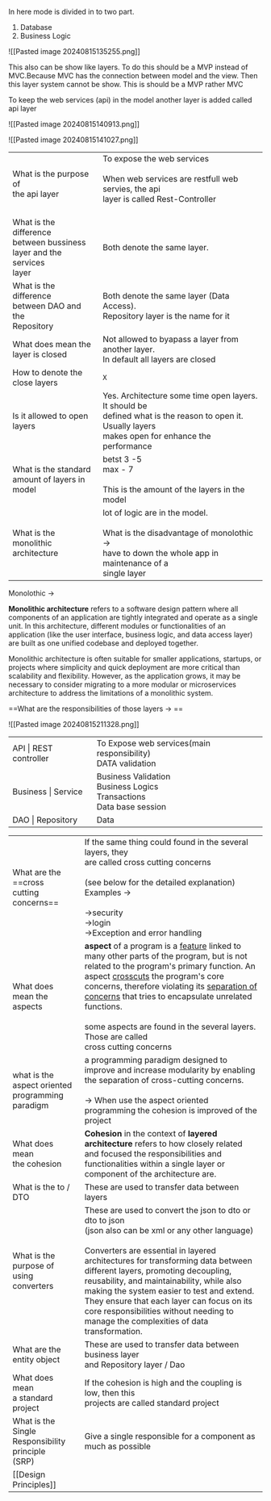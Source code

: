 In here mode is divided in to two part.
1. Database
2. Business Logic

![[Pasted image 20240815135255.png]]

This also can be show like layers. To do this should be a MVP instead of MVC.Because MVC has the connection between model and the view. Then this layer system cannot be show. This is should be a MVP rather MVC


To keep the web services (api) in the model another layer is added called api layer

![[Pasted image 20240815140913.png]]

![[Pasted image 20240815141027.png]]

|                                                                                   |                                                                                                                                                            |
| --------------------------------------------------------------------------------- | ---------------------------------------------------------------------------------------------------------------------------------------------------------- |
| What is the purpose of <br>the api layer                                          | To expose the web services <br><br>When web services are restfull web servies, the api <br>layer is called Rest-Controller<br><br>                         |
| What is the difference <br>between bussiness <br>layer and the services <br>layer | Both denote the same layer.                                                                                                                                |
| What is the difference <br>between DAO and the <br>Repository                     | Both denote the same layer (Data Access). <br>Repository layer is the name for it                                                                          |
| What does mean the <br>layer is closed                                            | Not allowed to byapass a layer from another layer. <br>In default all layers are closed                                                                    |
| How to denote the <br>close layers                                                | `X`                                                                                                                                                        |
| Is it allowed to open<br>layers                                                   | Yes. Architecture some time open layers. It should be <br>defined what is the reason to open it. Usually layers <br>makes open for enhance the performance |
| What is the standard<br>amount of layers in model                                 | betst 3 -5<br>max - 7<br><br>This is the amount of the layers in the model<br>                                                                             |
| What is the monolithic<br>architecture                                            | lot of logic are in the model. <br><br>What is the disadvantage of monolothic -> <br>have to down the whole app in maintenance of a <br>single layer<br>   |

Monolothic -> 

**Monolithic architecture** refers to a software design pattern where all components of an application are tightly integrated and operate as a single unit. In this architecture, different modules or functionalities of an application (like the user interface, business logic, and data access layer) are built as one unified codebase and deployed together.

Monolithic architecture is often suitable for smaller applications, startups, or projects where simplicity and quick deployment are more critical than scalability and flexibility. However, as the application grows, it may be necessary to consider migrating to a more modular or microservices architecture to address the limitations of a monolithic system.

==What are the responsibilities of those layers -> ==

![[Pasted image 20240815211328.png]]

|                        |                                                                              |
| ---------------------- | ---------------------------------------------------------------------------- |
| API \| REST controller | To Expose web services(main responsibility)<br>DATA validation               |
| Business \| Service    | Business Validation<br>Business Logics<br>Transactions <br>Data base session |
| DAO \| Repository      | Data                                                                         |

|                                                          |                                                                                                                                                                                                                                                                                                                                                                                                                                                                                                                                                                                                                            |
| -------------------------------------------------------- | -------------------------------------------------------------------------------------------------------------------------------------------------------------------------------------------------------------------------------------------------------------------------------------------------------------------------------------------------------------------------------------------------------------------------------------------------------------------------------------------------------------------------------------------------------------------------------------------------------------------------- |
| What are the ==cross <br>cutting concerns==              | If the same  thing  could found in the several layers, they<br>are called cross cutting concerns<br><br>(see below for the detailed explanation)<br>Examples -> <br><br>->security<br>->login<br>->Exception and error handling<br>                                                                                                                                                                                                                                                                                                                                                                                        |
| What does mean the<br>aspects                            | **aspect** of a program is a [feature](https://en.wikipedia.org/wiki/Software_feature "Software feature") linked to many other parts of the program, but is not related to the program's primary function. An aspect [crosscuts](https://en.wikipedia.org/wiki/Cross-cutting_concern "Cross-cutting concern") the program's core concerns, therefore violating its [separation of concerns](https://en.wikipedia.org/wiki/Separation_of_concerns "Separation of concerns") that tries to encapsulate unrelated functions.<br><br>some aspects are found in the several layers. Those are called <br>cross cutting concerns |
| what is the aspect oriented programming paradigm         | a programming paradigm designed to improve and increase modularity by enabling the separation of cross-cutting concerns.<br><br>-> When use the aspect oriented programming the cohesion is improved of the project                                                                                                                                                                                                                                                                                                                                                                                                        |
| What does mean <br>the cohesion                          | **Cohesion** in the context of **layered architecture** refers to how closely related and focused the responsibilities and functionalities within a single layer or component of the architecture are.                                                                                                                                                                                                                                                                                                                                                                                                                     |
| What is the to / DTO                                     | These are used to transfer data between layers                                                                                                                                                                                                                                                                                                                                                                                                                                                                                                                                                                             |
| What is the purpose of using <br>converters              | These are used to convert the json to dto or dto to json<br>(json also can be xml or any other language)<br><br>Converters are essential in layered architectures for transforming data between different layers, promoting decoupling, reusability, and maintainability, while also making the system easier to test and extend. They ensure that each layer can focus on its core responsibilities without needing to manage the complexities of data transformation.                                                                                                                                                    |
| What are the <br>entity object                           | These are used to transfer data between  business layer <br>and Repository layer / Dao                                                                                                                                                                                                                                                                                                                                                                                                                                                                                                                                     |
| What does mean <br>a standard project                    | If the cohesion is high and the coupling is low, then this <br>projects are called standard project                                                                                                                                                                                                                                                                                                                                                                                                                                                                                                                        |
| What is the <br>Single Responsibility principle<br>(SRP) | Give a single responsible for a component as much as possible                                                                                                                                                                                                                                                                                                                                                                                                                                                                                                                                                              |
| [[Design Principles]]                                    |                                                                                                                                                                                                                                                                                                                                                                                                                                                                                                                                                                                                                            |

